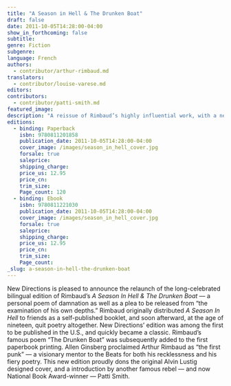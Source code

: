 ```yaml
---
title: "A Season in Hell & The Drunken Boat"
draft: false
date: 2011-10-05T14:28:00-04:00
show_in_forthcoming: false
subtitle:
genre: Fiction
subgenre:
language: French
authors:
  - contributor/arthur-rimbaud.md
translators:
  - contributor/louise-varese.md
editors:
contributors:
  - contributor/patti-smith.md
featured_image:
description: "A reissue of Rimbaud’s highly influential work, with a new preface by Patti Smith and the original 1945 ND cover design by Alvin Lustig "
editions:
  - binding: Paperback
    isbn: 9780811201858
    publication_date: 2011-10-05T14:28:00-04:00
    cover_image: /images/season_in_hell_cover.jpg
    forsale: true
    saleprice:
    shipping_charge:
    price_us: 12.95
    price_cn:
    trim_size:
    Page_count: 120
  - binding: Ebook
    isbn: 9780811221030
    publication_date: 2011-10-05T14:28:00-04:00
    cover_image: /images/season_in_hell_cover.jpg
    forsale: true
    saleprice:
    shipping_charge:
    price_us: 12.95
    price_cn:
    trim_size:
    Page_count:
_slug: a-season-in-hell-the-drunken-boat
---
```


New Directions is pleased to announce the relaunch of the long-celebrated bilingual edition of Rimbaud’s _A Season In Hell & The Drunken Boat_ — a personal poem of damnation as well as a plea to be released from “the examination of his own depths.” Rimbaud originally distributed _A Season In Hell_ to friends as a self-published booklet, and soon afterward, at the age of nineteen, quit poetry altogether. New Directions’ edition was among the first to be published in the U.S., and quickly became a classic. Rimbaud’s famous poem “The Drunken Boat” was subsequently added to the first paperbook printing. Allen Ginsberg proclaimed Arthur Rimbaud as “the first punk” — a visionary mentor to the Beats for both his recklessness and his fiery poetry. This new edition proudly dons the original Alvin Lustig designed cover, and a introduction by another famous rebel — and now National Book Award-winner — Patti Smith.


